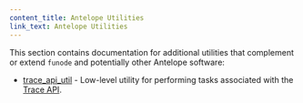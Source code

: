 ```yaml
---
content_title: Antelope Utilities
link_text: Antelope Utilities
---
```


This section contains documentation for additional utilities that complement or extend `funode` and potentially other Antelope software:

* [trace_api_util](trace_api_util.md) - Low-level utility for performing tasks associated with the [Trace API](../01_funode/03_plugins/trace_api_plugin/index.md).
